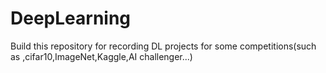 # DeepLearning
Build this repository for recording DL projects for some competitions(such as ,cifar10,ImageNet,Kaggle,AI challenger...)
